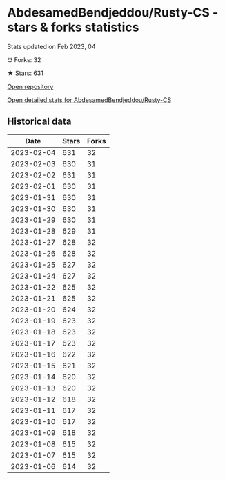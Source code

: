 # AbdesamedBendjeddou/Rusty-CS - stars & forks statistics

Stats updated on Feb 2023, 04

☋ Forks: 32

★ Stars: 631

[Open repository](https://github.com/AbdesamedBendjeddou/Rusty-CS)

[Open detailed stats for AbdesamedBendjeddou/Rusty-CS](https://reviewgithub.com/rep/AbdesamedBendjeddou/Rusty-CS)

## Historical data
| Date | Stars | Forks |
|------|-------|-------|
| 2023-02-04 | 631 | 32 | 
| 2023-02-03 | 630 | 31 | 
| 2023-02-02 | 631 | 31 | 
| 2023-02-01 | 630 | 31 | 
| 2023-01-31 | 630 | 31 | 
| 2023-01-30 | 630 | 31 | 
| 2023-01-29 | 630 | 31 | 
| 2023-01-28 | 629 | 31 | 
| 2023-01-27 | 628 | 32 | 
| 2023-01-26 | 628 | 32 | 
| 2023-01-25 | 627 | 32 | 
| 2023-01-24 | 627 | 32 | 
| 2023-01-22 | 625 | 32 | 
| 2023-01-21 | 625 | 32 | 
| 2023-01-20 | 624 | 32 | 
| 2023-01-19 | 623 | 32 | 
| 2023-01-18 | 623 | 32 | 
| 2023-01-17 | 623 | 32 | 
| 2023-01-16 | 622 | 32 | 
| 2023-01-15 | 621 | 32 | 
| 2023-01-14 | 620 | 32 | 
| 2023-01-13 | 620 | 32 | 
| 2023-01-12 | 618 | 32 | 
| 2023-01-11 | 617 | 32 | 
| 2023-01-10 | 617 | 32 | 
| 2023-01-09 | 618 | 32 | 
| 2023-01-08 | 615 | 32 | 
| 2023-01-07 | 615 | 32 | 
| 2023-01-06 | 614 | 32 | 

